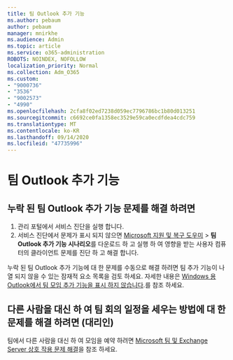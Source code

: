 ```yaml
---
title: 팀 Outlook 추가 기능
ms.author: pebaum
author: pebaum
manager: mnirkhe
ms.audience: Admin
ms.topic: article
ms.service: o365-administration
ROBOTS: NOINDEX, NOFOLLOW
localization_priority: Normal
ms.collection: Adm_O365
ms.custom:
- "9000736"
- "3536"
- "9002573"
- "4990"
ms.openlocfilehash: 2cfa8f02ed7238d059ec7796786bc1b80d013251
ms.sourcegitcommit: c6692ce0fa1358ec3529e59ca0ecdfdea4cdc759
ms.translationtype: MT
ms.contentlocale: ko-KR
ms.lasthandoff: 09/14/2020
ms.locfileid: "47735996"
---
```

# <a name="teams-outlook-add-in"></a>팀 Outlook 추가 기능

## <a name="to-troubleshoot-a-missing-teams-outlook-add-in"></a>누락 된 팀 Outlook 추가 기능 문제를 해결 하려면

1. 관리 포털에서 서비스 진단을 실행 합니다. 
2. 서비스 진단에서 문제가 표시 되지 않으면 [Microsoft 지원 및 복구 도우미](https://aka.ms/SaRA-TeamsAddInScenario)  >  **팀 Outlook 추가 기능 시나리오**를 다운로드 하 고 실행 하 여 영향을 받는 사용자 컴퓨터의 클라이언트 문제를 진단 하 고 해결 합니다.

누락 된 팀 Outlook 추가 기능에 대 한 문제를 수동으로 해결 하려면 팀 추가 기능이 나열 되지 않을 수 있는 잠재적 요소 목록을 검토 하세요. 자세한 내용은 [Windows 용 Outlook에서 팀 모임 추가 기능을 표시 하지 않습니다](https://docs.microsoft.com/microsoftteams/teams-add-in-for-outlook#teams-meeting-add-in-in-outlook-for-windows-does-not-show).를 참조 하세요.

## <a name="to-troubleshoot-scheduling-a-teams-meeting-on-behalf-of-someone-else-delegate"></a>다른 사람을 대신 하 여 팀 회의 일정을 세우는 방법에 대 한 문제를 해결 하려면 (대리인)

팀에서 다른 사람을 대신 하 여 모임을 예약 하려면 [Microsoft 팀 및 Exchange Server 상호 작용 문제 해결](https://docs.microsoft.com/microsoftteams/troubleshoot/known-issues/teams-exchange-interaction-issue)을 참조 하세요.
